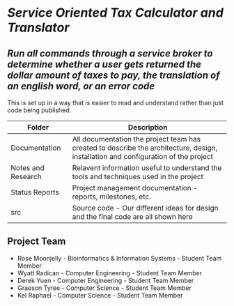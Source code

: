 # *Service Oriented Tax Calculator and Translator*
## *Run all commands through a service broker to determine whether a user gets returned the dollar amount of taxes to pay, the translation of an english word, or an error code*
This is set up in a way that is easier to read and understand rather than just code being published.

| Folder | Description |
|---|---|
| Documentation |  All documentation the project team has created to describe the architecture, design, installation and configuration of the project |
| Notes and Research | Relavent information useful to understand the tools and techniques used in the project |
| Status Reports | Project management documentation - reports, milestones, etc. |
| src | Source code - Our different ideas for design and the final code are all shown here |

## Project Team
- Rose Moonjelly - Bioinformatics & Information Systems - Student Team Member
- Wyatt Radican - Computer Engineering - Student Team Member
- Derek Yuen - Computer Engineering - Student Team Member
- Graeson Tyree - Computer Science - Student Team Member
- Kel Raphael - Computer Science - Student Team Member

